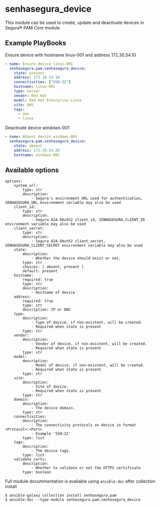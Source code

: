 # senhasegura_device

This module can be used to create, update and deactivate devices in Segura® PAM Core module



## Example PlayBooks

Ensure device with hostname linux-001 and address 172.30.54.10

```yaml
- name: Ensure device linux-001
  senhasegura.pam.senhasegura_device:
    state: present
    address: 172.30.54.10
    connectivities: ["SSH:22"]
    hostname: linux-001
    type: Server
    vendor: Red Hat
    model: Red Hat Enterprise Linux
    site: AWS
    tags:
      - aws
      - linux
```

Deactivate device windows-001

```yaml
- name: Absent device windows-001
  senhasegura.pam.senhasegura_device:
    state: absent
    address: 172.30.54.20
    hostname: windows-001
```


## Available options

```
options:
    system_url:
        type: str
        description:
            - Segura's environment URL used for authentication, SENHASEGURA_URL environment variable may also be used
    client_id:
        type: str
        description:
            - Segura A2A OAuth2 client_id, SENHASEGURA_CLIENT_ID environment variable may also be used
    client_secret:
        type: str
        description:
            - Segura A2A OAuth2 client_secret, SENHASEGURA_CLIENT_SECRET environment variable may also be used
    state:
        description:
            - Whether the device should exist or not,
        type: str
        choices: [ absent, present ]
        default: present
    hostname:
        required: true
        type: str
        description:
            - Hostname of device
    address:
        required: true
        type: str
        description: IP or DNS
    type:
        description:
            - Type of device, if non-existent, will be created.
            - Required when state is present
        type: str
    vendor:
        description:
            - Vendor of device, if non-existent, will be created.
            - Required when state is present
        type: str
    model:
        description:
            - Model of device, if non-existent, will be created.
            - Required when state is present
        type: str
    site:
        description:
            - Site of device.
            - Required when state is present
        type: str
    domain:
        description:
            - The device domain.
        type: str
    connectivities:
        description:
            - The connectivity protocols on device in format <Protocol>:<Port>
            - Example 'SSH:22'
        type: list
    tags:
        description:
            - The device tags.
        type: list
    validate_certs:
        description:
            - Whether to validate or not the HTTPS certificate
        type: boolean
```


Full module docummentation is available using `ansible-doc` after collection install

    $ ansible-galaxy collection install senhasegura.pam
    $ ansible-doc --type module senhasegura.pam.senhasegura_device
